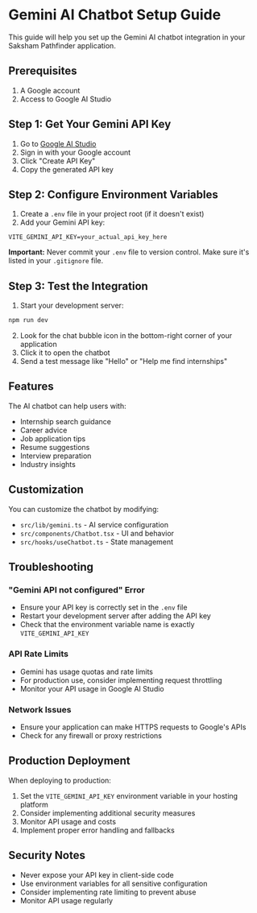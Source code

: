 # Gemini AI Chatbot Setup Guide

This guide will help you set up the Gemini AI chatbot integration in your Saksham Pathfinder application.

## Prerequisites

1. A Google account
2. Access to Google AI Studio

## Step 1: Get Your Gemini API Key

1. Go to [Google AI Studio](https://makersuite.google.com/app/apikey)
2. Sign in with your Google account
3. Click "Create API Key"
4. Copy the generated API key

## Step 2: Configure Environment Variables

1. Create a `.env` file in your project root (if it doesn't exist)
2. Add your Gemini API key:

```env
VITE_GEMINI_API_KEY=your_actual_api_key_here
```

**Important:** Never commit your `.env` file to version control. Make sure it's listed in your `.gitignore` file.

## Step 3: Test the Integration

1. Start your development server:
```bash
npm run dev
```

2. Look for the chat bubble icon in the bottom-right corner of your application
3. Click it to open the chatbot
4. Send a test message like "Hello" or "Help me find internships"

## Features

The AI chatbot can help users with:
- Internship search guidance
- Career advice
- Job application tips
- Resume suggestions
- Interview preparation
- Industry insights

## Customization

You can customize the chatbot by modifying:
- `src/lib/gemini.ts` - AI service configuration
- `src/components/Chatbot.tsx` - UI and behavior
- `src/hooks/useChatbot.ts` - State management

## Troubleshooting

### "Gemini API not configured" Error
- Ensure your API key is correctly set in the `.env` file
- Restart your development server after adding the API key
- Check that the environment variable name is exactly `VITE_GEMINI_API_KEY`

### API Rate Limits
- Gemini has usage quotas and rate limits
- For production use, consider implementing request throttling
- Monitor your API usage in Google AI Studio

### Network Issues
- Ensure your application can make HTTPS requests to Google's APIs
- Check for any firewall or proxy restrictions

## Production Deployment

When deploying to production:
1. Set the `VITE_GEMINI_API_KEY` environment variable in your hosting platform
2. Consider implementing additional security measures
3. Monitor API usage and costs
4. Implement proper error handling and fallbacks

## Security Notes

- Never expose your API key in client-side code
- Use environment variables for all sensitive configuration
- Consider implementing rate limiting to prevent abuse
- Monitor API usage regularly